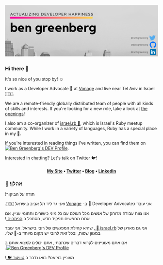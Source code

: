 # [![ben greenberg header](https://github.com/bencgreenberg/bencgreenberg/blob/master/ben_greenberg.png)](https://www.bengreenberg.dev)

### Hi there 👋

It's so nice of you stop by! ☺️

I work as a Developer Advocate 🥑 at [Vonage](https://github.com/Nexmo) and live near Tel Aviv in Israel 🇮🇱. 

We are a remote-friendly globally distributed team of people with all kinds of skills and interests. If you're looking for a new role, take a look at [the openings](https://grnh.se/feb647932us)!

I also am a co-organizer of [israel.rb 💎](https://www.facebook.com/groups/272757750683415), which is Israel's Ruby meetup community. While I work in a variety of languages, Ruby has a special place in my 💙. 

If you're interested in reading things I've written, you can find them on <a href="https://dev.to/benhayehudi"><img src="https://d2fltix0v2e0sb.cloudfront.net/dev-badge.svg" alt="Ben Greenberg's DEV Profile" height="30" width="30"></a>.

Interested in chatting? Let's talk on [Twitter 🐦](https://twitter.com/RabbiGreenberg)!

<h4 align="center"><a href="https://www.bengreenberg.dev">My Site</a> &bull; <a href="https://twitter.com/rabbigreenberg">Twitter</a> &bull; <a href="https://dev.to/bengreenberg">Blog</a> &bull; <a href="https://www.linkedin.com/in/rabbigreenberg/">LinkedIn</a></h4>

<h3>
&#x202b; אהלן! 👋
</h3>

<p>
&#x202b; תודה על הביקור!

&#x202b; אני עובד כDeveloper Advocate 🥑 ב- <a href="https://developer.nexmo.com">Vonage</a> ואני גר ליד תל אביב בישראל 🇮🇱.

&#x202b; אנו צוות עבודה מרוחק של אנשים מכל העולם עם כל מיני כישורים ותחומי עניין. אם אתם מחפשים תפקיד חדש, הסתכל ב <a href="https://grnh.se/feb647932us"> הפתחים </a>!

&#x202b; אני גם מארגן של <a href="https://www.facebook.com/groups/272757750683415"> israel.rb 💎 </a>, שהיא קהילת המפגשים של רובי בישראל. אני עובד במגוון שפות, ובכל זאת לרובי יש מקום מיוחד ב-💙 שלי.

&#x202b; אם אתם מעוניינים לקרוא דברים שכתבתי, אתם יכולים למצוא אותם ב <a href="https://dev.to/bengreenberg"><img src="https://d2fltix0v2e0sb.cloudfront.net/dev-badge.svg" alt="Ben Greenberg's DEV Profile" height="30" width="30"></a>.

&#x202b; מעוניין בצ'אט? בואו נדבר ב <a href="https://twitter.com/RabbiGreenberg"> טוויטר 🐦 </a>!
</p>
